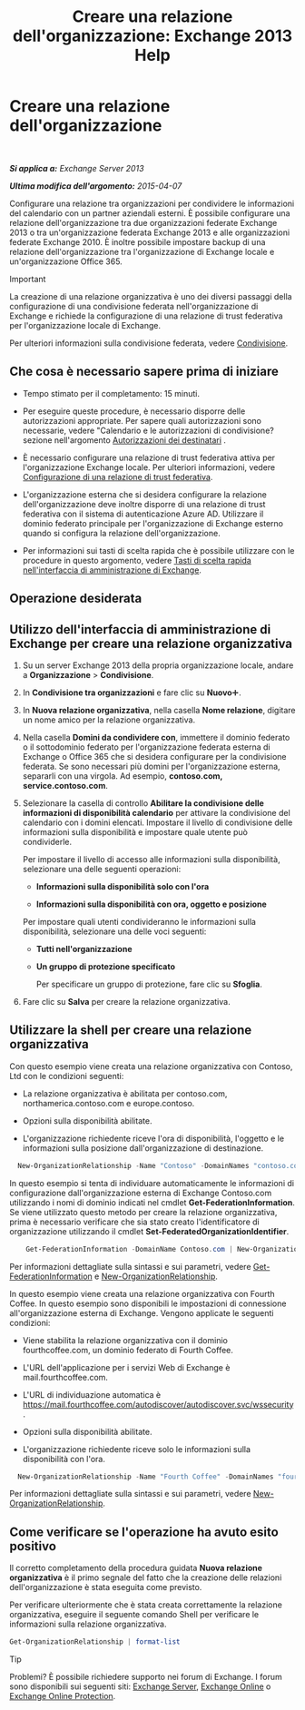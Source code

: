 ﻿---
title: "Creare una relazione dell'organizzazione: Exchange 2013 Help"
TOCTitle: Creare una relazione dell'organizzazione
ms:assetid: 5ea61b96-c8ca-44fc-b8b5-ca4341af36a6
ms:mtpsurl: https://technet.microsoft.com/it-it/library/JJ657451(v=EXCHG.150)
ms:contentKeyID: 50480725
ms.date: 05/22/2018
mtps_version: v=EXCHG.150
ms.translationtype: MT
---

# Creare una relazione dell'organizzazione

 

_**Si applica a:** Exchange Server 2013_

_**Ultima modifica dell'argomento:** 2015-04-07_

Configurare una relazione tra organizzazioni per condividere le informazioni del calendario con un partner aziendali esterni. È possibile configurare una relazione dell'organizzazione tra due organizzazioni federate Exchange 2013 o tra un'organizzazione federata Exchange 2013 e alle organizzazioni federate Exchange 2010. È inoltre possibile impostare backup di una relazione dell'organizzazione tra l'organizzazione di Exchange locale e un'organizzazione Office 365.


> [!IMPORTANT]
> La creazione di una relazione organizzativa è uno dei diversi passaggi della configurazione di una condivisione federata nell'organizzazione di Exchange e richiede la configurazione di una relazione di trust federativa per l'organizzazione locale di Exchange.



Per ulteriori informazioni sulla condivisione federata, vedere [Condivisione](sharing-exchange-2013-help.md).

## Che cosa è necessario sapere prima di iniziare

  - Tempo stimato per il completamento: 15 minuti.

  - Per eseguire queste procedure, è necessario disporre delle autorizzazioni appropriate. Per sapere quali autorizzazioni sono necessarie, vedere "Calendario e le autorizzazioni di condivisione? sezione nell'argomento [Autorizzazioni dei destinatari](recipients-permissions-exchange-2013-help.md) .

  - È necessario configurare una relazione di trust federativa attiva per l'organizzazione Exchange locale. Per ulteriori informazioni, vedere [Configurazione di una relazione di trust federativa](configure-a-federation-trust-exchange-2013-help.md).

  - L'organizzazione esterna che si desidera configurare la relazione dell'organizzazione deve inoltre disporre di una relazione di trust federativa con il sistema di autenticazione Azure AD. Utilizzare il dominio federato principale per l'organizzazione di Exchange esterno quando si configura la relazione dell'organizzazione.

  - Per informazioni sui tasti di scelta rapida che è possibile utilizzare con le procedure in questo argomento, vedere [Tasti di scelta rapida nell'interfaccia di amministrazione di Exchange](keyboard-shortcuts-in-the-exchange-admin-center-exchange-online-protection-help.md).

## Operazione desiderata

## Utilizzo dell'interfaccia di amministrazione di Exchange per creare una relazione organizzativa

1.  Su un server Exchange 2013 della propria organizzazione locale, andare a **Organizzazione** \> **Condivisione**.

2.  In **Condivisione tra organizzazioni** e fare clic su **Nuovo**![Icona Aggiungi](images/JJ218640.c1e75329-d6d7-4073-a27d-498590bbb558(EXCHG.150).gif "Icona Aggiungi").

3.  In **Nuova relazione organizzativa**, nella casella **Nome relazione**, digitare un nome amico per la relazione organizzativa.

4.  Nella casella **Domini da condividere con**, immettere il dominio federato o il sottodominio federato per l'organizzazione federata esterna di Exchange o Office 365 che si desidera configurare per la condivisione federata. Se sono necessari più domini per l'organizzazione esterna, separarli con una virgola. Ad esempio, **contoso.com, service.contoso.com**.

5.  Selezionare la casella di controllo **Abilitare la condivisione delle informazioni di disponibilità calendario** per attivare la condivisione del calendario con i domini elencati. Impostare il livello di condivisione delle informazioni sulla disponibilità e impostare quale utente può condividerle.
    
    Per impostare il livello di accesso alle informazioni sulla disponibilità, selezionare una delle seguenti operazioni:
    
      - **Informazioni sulla disponibilità solo con l'ora**
    
      - **Informazioni sulla disponibilità con ora, oggetto e posizione**
    
    Per impostare quali utenti condivideranno le informazioni sulla disponibilità, selezionare una delle voci seguenti:
    
      - **Tutti nell'organizzazione**
    
      - **Un gruppo di protezione specificato**
        
        Per specificare un gruppo di protezione, fare clic su **Sfoglia**.

6.  Fare clic su **Salva** per creare la relazione organizzativa.

## Utilizzare la shell per creare una relazione organizzativa

Con questo esempio viene creata una relazione organizzativa con Contoso, Ltd con le condizioni seguenti:

  - La relazione organizzativa è abilitata per contoso.com, northamerica.contoso.com e europe.contoso.

  - Opzioni sulla disponibilità abilitate.

  - L'organizzazione richiedente riceve l'ora di disponibilità, l'oggetto e le informazioni sulla posizione dall'organizzazione di destinazione.

<!-- end list -->
  ```powershell
    New-OrganizationRelationship -Name "Contoso" -DomainNames "contoso.com","northamerica.contoso.com","europe.contoso.com" -FreeBusyAccessEnabled $true -FreeBusyAccessLevel LimitedDetails
  ```

In questo esempio si tenta di individuare automaticamente le informazioni di configurazione dall'organizzazione esterna di Exchange Contoso.com utilizzando i nomi di dominio indicati nel cmdlet **Get-FederationInformation**. Se viene utilizzato questo metodo per creare la relazione organizzativa, prima è necessario verificare che sia stato creato l'identificatore di organizzazione utilizzando il cmdlet **Set-FederatedOrganizationIdentifier**.

```powershell
    Get-FederationInformation -DomainName Contoso.com | New-OrganizationRelationship -Name "Contoso" -FreeBusyAccessEnabled $true -FreeBusyAccessLevel -LimitedDetails
```

Per informazioni dettagliate sulla sintassi e sui parametri, vedere [Get-FederationInformation](https://technet.microsoft.com/it-it/library/dd351221\(v=exchg.150\)) e [New-OrganizationRelationship](https://technet.microsoft.com/it-it/library/ee332357\(v=exchg.150\)).

In questo esempio viene creata una relazione organizzativa con Fourth Coffee. In questo esempio sono disponibili le impostazioni di connessione all'organizzazione esterna di Exchange. Vengono applicate le seguenti condizioni:

  - Viene stabilita la relazione organizzativa con il dominio fourthcoffee.com, un dominio federato di Fourth Coffee.

  - L'URL dell'applicazione per i servizi Web di Exchange è mail.fourthcoffee.com.

  - L'URL di individuazione automatica è https://mail.fourthcoffee.com/autodiscover/autodiscover.svc/wssecurity.

  - Opzioni sulla disponibilità abilitate.

  - L'organizzazione richiedente riceve solo le informazioni sulla disponibilità con l'ora.

<!-- end list -->
  ```powershell
    New-OrganizationRelationship -Name "Fourth Coffee" -DomainNames "fourthcoffee.com" -FreeBusyAccessEnabled $true -FreeBusyAccessLevel -AvailabilityOnly -TargetAutodiscoverEpr "https://mail.fourthcoffee.com/autodiscover/autodiscover.svc/wssecurity" -TargetApplicationUri "mail.fourthcoffee.com"
  ```
  
Per informazioni dettagliate sulla sintassi e sui parametri, vedere [New-OrganizationRelationship](https://technet.microsoft.com/it-it/library/ee332357\(v=exchg.150\)).

## Come verificare se l'operazione ha avuto esito positivo

Il corretto completamento della procedura guidata **Nuova relazione organizzativa** è il primo segnale del fatto che la creazione delle relazioni dell'organizzazione è stata eseguita come previsto.

Per verificare ulteriormente che è stata creata correttamente la relazione organizzativa, eseguire il seguente comando Shell per verificare le informazioni sulla relazione organizzativa.

```powershell
Get-OrganizationRelationship | format-list
```


> [!TIP]
> Problemi? È possibile richiedere supporto nei forum di Exchange. I forum sono disponibili sui seguenti siti: <A href="https://go.microsoft.com/fwlink/p/?linkid=60612">Exchange Server</A>, <A href="https://go.microsoft.com/fwlink/p/?linkid=267542">Exchange Online</A> o <A href="https://go.microsoft.com/fwlink/p/?linkid=285351">Exchange Online Protection</A>.


